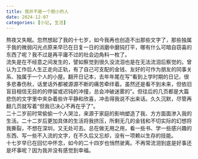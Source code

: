 ```yaml
---
title: 我并不是一个胆小的人
date: 2024-12-07
categories: [小记, 生活]
---
```

熬夜又失眠。忽然想起了我的十七岁，如今我再也创造不出那些文字了，那些独属于我的微弱闪光点原来早已在日复一日的消磨中磨钝打平，哪有什么可暗自窃喜的东西了呢？我不过是再平庸不过的社会边角料一枚了。
<br>
流失是在不经意之间发生的，譬如察觉到很久没流泪也是在无法流泪后察觉的。曾认为工作后人生正走向正轨，有了自己可支配的金钱、友好的可作为朋友的同事关系、独属于一个人的小屋。翻开日记本，去年年尾在写“看到上学时期的日记，很多悲春伤秋，话里话外都被源源不断的痛苦牵绊着。虽然还是看不到未来，但依旧盲目相信无目的的停留或迟钝的冲撞，总会冲破迷雾的”。但往后的几页都是大篇悲伤的文字里中夹杂着些许平静和欣喜，冲击得我说不出来话。久久沉默，尽管再翻几页就写着“但我已决心不再在乎了”。
<br>
二十二岁前时常偷偷一个人哭泣，来源于家庭的影响塑造了我、方方面面渗入我的生活。二十二岁后更加具体的生活将我挤压，所剩无几的金钱和不切实际的幻想将我撕裂，不想在深圳，又无处可去。总在做无用之用，看一些书、学一些感兴趣的东西、写一些不入流的文字，在不久后又忘却，没有一项赖以生存的技能。
<br>
十七岁早已在回忆中怀念，如今的二十四岁也悄然驶离。不再常流泪到底是好事还是坏事呢？因为我并没有感觉到幸福。